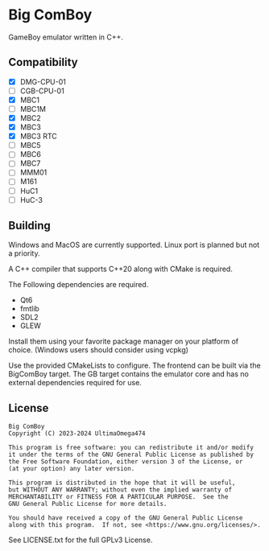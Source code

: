 # Big ComBoy

GameBoy emulator written in C++. 

## Compatibility

- [x] DMG-CPU-01
- [ ] CGB-CPU-01
- [x] MBC1
- [ ] MBC1M
- [x] MBC2
- [x] MBC3
- [x] MBC3 RTC
- [ ] MBC5
- [ ] MBC6
- [ ] MBC7
- [ ] MMM01
- [ ] M161
- [ ] HuC1
- [ ] HuC-3

## Building

Windows and MacOS are currently supported. Linux port is planned but not a priority.

A C++ compiler that supports C++20 along with CMake is required.

The Following dependencies are required. 

- Qt6 
- fmtlib
- SDL2
- GLEW

Install them using your favorite package manager on your platform of choice. (Windows users should consider using vcpkg)

Use the provided CMakeLists to configure. The frontend can be built via the BigComBoy target. The GB target contains the emulator core and has no external dependencies required for use.

## License

    Big ComBoy
    Copyright (C) 2023-2024 UltimaOmega474

    This program is free software: you can redistribute it and/or modify
    it under the terms of the GNU General Public License as published by
    the Free Software Foundation, either version 3 of the License, or
    (at your option) any later version.

    This program is distributed in the hope that it will be useful,
    but WITHOUT ANY WARRANTY; without even the implied warranty of
    MERCHANTABILITY or FITNESS FOR A PARTICULAR PURPOSE.  See the
    GNU General Public License for more details.

    You should have received a copy of the GNU General Public License
    along with this program.  If not, see <https://www.gnu.org/licenses/>.

See LICENSE.txt for the full GPLv3 License.
